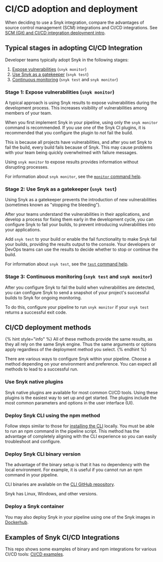 # CI/CD adoption and deployment

When deciding to use a Snyk integration, compare the advantages of source control management (SCM) integrations and CI/CD integrations. See [SCM (Git) and CI/CD integration deployment intro](../../git-repository-and-ci-cd-integrations-comparisons.md).

## Typical stages in adopting CI/CD Integration

Developer teams typically adopt Snyk in the following stages:

1. [Expose vulnerabilities](ci-cd-adoption-and-deployment.md#stage-1-expose-vulnerabilities-snyk-monitor) (`snyk monitor`)
2. [Use Snyk as a gatekeeper](ci-cd-adoption-and-deployment.md#stage-2-use-snyk-as-a-gatekeeper-snyk-test) (`snyk test`)
3. [Continuous monitoring](ci-cd-adoption-and-deployment.md#stage-3-continuous-monitoring-snyk-test-and-snyk-monitor) (`snyk test` and `snyk monitor`)

### **Stage 1: Expose vulnerabilities (`snyk monitor`)**

A typical approach is using Snyk results to expose vulnerabilities during the development process. This increases visibility of vulnerabilities among members of your team.

When you first implement Snyk in your pipeline, using only the `snyk monitor` command is recommended. If you use one of the Snyk CI plugins, it is recommended that you configure the plugin to _not_ fail the build.

This is because all projects have vulnerabilities, and after you set Snyk to fail the build, every build fails because of Snyk. This may cause problems with your team being quickly overwhelmed with failure messages.

Using `snyk monitor` to expose results provides information without disrupting processes.

For information about `snyk monitor`, see the [`monitor` command help](../../../snyk-cli/commands/monitor.md).

### **Stage 2: Use Snyk as a gatekeeper (`snyk test`)**

Using Snyk as a gatekeeper prevents the introduction of new vulnerabilities (sometimes known as "stopping the bleeding").

After your teams understand the vulnerabilities in their applications, and develop a process for fixing them early in the development cycle, you can configure Snyk to fail your builds, to prevent introducing vulnerabilities into your applications.

Add `snyk test` to your build or enable the fail functionality to make Snyk fail your builds, providing the results output to the console. Your developers or DevOps teams can use the results to decide whether to stop or continue the build.

For information about `snyk test`, see the [`test` command help](../../../snyk-cli/commands/test.md).

### **Stage 3: Continuous monitoring (`snyk test`** and **`snyk monitor`)**

After you configure Snyk to fail the build when vulnerabilities are detected, you can configure Snyk to send a snapshot of your project's successful builds to Snyk for ongoing monitoring.

To do this, configure your pipeline to run `snyk monitor` if your `snyk test` returns a successful exit code.

## CI/CD deployment methods

{% hint style="info" %}
All of these methods provide the same results, as they all rely on the same Snyk engine. Thus the same arguments or options apply regardless of the deployment method you select.
{% endhint %}

There are various ways to configure Snyk within your pipeline. Choose a method depending on your environment and preference. You can expect all methods to lead to a successful run.

### **Use Snyk native plugins**

Snyk native plugins are available for most common CI/CD tools. Using these plugins is the easiest way to set up and get started. The plugins include the most common parameters and options in the user interface (UI).

### **Deploy Snyk CLI using the npm method**

Follow steps similar to those for [installing the CLI](../../../snyk-cli/install-the-snyk-cli/) locally. You must be able to run an npm command in the pipeline script. This method has the advantage of completely aligning with the CLI experience so you can easily troubleshoot and configure.

### **Deploy Snyk CLI binary version**

The advantage of the binary setup is that it has no dependency with the local environment. For example, it is useful if you cannot run an npm command in your pipeline.

CLI binaries are available on the [CLI GitHub repository](https://github.com/snyk/cli/tags).

Snyk has Linux, Windows, and other versions.

### **Deploy a Snyk container**

You may also deploy Snyk in your pipeline using one of the Snyk images in [Dockerhub](https://hub.docker.com/r/snyk/snyk).

## Examples of Snyk CI/CD Integrations

This repo shows some examples of binary and npm integrations for various CI/CD tools: [CI/CD examples](https://github.com/snyk-labs/snyk-cicd-integration-examples).

##
